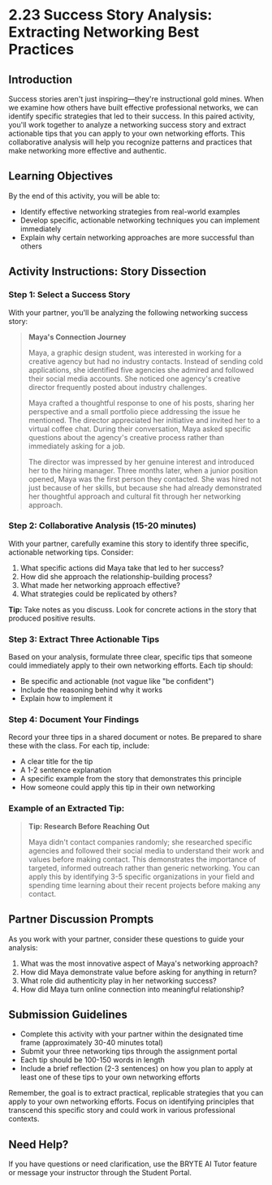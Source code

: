# 2.23 Success Story Analysis: Extracting Networking Best Practices

## Introduction

Success stories aren't just inspiring—they're instructional gold mines. When we examine how others have built effective professional networks, we can identify specific strategies that led to their success. In this paired activity, you'll work together to analyze a networking success story and extract actionable tips that you can apply to your own networking efforts. This collaborative analysis will help you recognize patterns and practices that make networking more effective and authentic.

## Learning Objectives
By the end of this activity, you will be able to:
- Identify effective networking strategies from real-world examples
- Develop specific, actionable networking techniques you can implement immediately
- Explain why certain networking approaches are more successful than others

## Activity Instructions: Story Dissection

### Step 1: Select a Success Story
With your partner, you'll be analyzing the following networking success story:

> **Maya's Connection Journey**
> 
> Maya, a graphic design student, was interested in working for a creative agency but had no industry contacts. Instead of sending cold applications, she identified five agencies she admired and followed their social media accounts. She noticed one agency's creative director frequently posted about industry challenges.
> 
> Maya crafted a thoughtful response to one of his posts, sharing her perspective and a small portfolio piece addressing the issue he mentioned. The director appreciated her initiative and invited her to a virtual coffee chat. During their conversation, Maya asked specific questions about the agency's creative process rather than immediately asking for a job.
> 
> The director was impressed by her genuine interest and introduced her to the hiring manager. Three months later, when a junior position opened, Maya was the first person they contacted. She was hired not just because of her skills, but because she had already demonstrated her thoughtful approach and cultural fit through her networking approach.

### Step 2: Collaborative Analysis (15-20 minutes)
With your partner, carefully examine this story to identify three specific, actionable networking tips. Consider:

1. What specific actions did Maya take that led to her success?
2. How did she approach the relationship-building process?
3. What made her networking approach effective?
4. What strategies could be replicated by others?

**Tip:** Take notes as you discuss. Look for concrete actions in the story that produced positive results.

### Step 3: Extract Three Actionable Tips
Based on your analysis, formulate three clear, specific tips that someone could immediately apply to their own networking efforts. Each tip should:
- Be specific and actionable (not vague like "be confident")
- Include the reasoning behind why it works
- Explain how to implement it

### Step 4: Document Your Findings
Record your three tips in a shared document or notes. Be prepared to share these with the class. For each tip, include:
- A clear title for the tip
- A 1-2 sentence explanation
- A specific example from the story that demonstrates this principle
- How someone could apply this tip in their own networking

### Example of an Extracted Tip:
> **Tip: Research Before Reaching Out**
> 
> Maya didn't contact companies randomly; she researched specific agencies and followed their social media to understand their work and values before making contact. This demonstrates the importance of targeted, informed outreach rather than generic networking. You can apply this by identifying 3-5 specific organizations in your field and spending time learning about their recent projects before making any contact.

## Partner Discussion Prompts

As you work with your partner, consider these questions to guide your analysis:

1. What was the most innovative aspect of Maya's networking approach?
2. How did Maya demonstrate value before asking for anything in return?
3. What role did authenticity play in her networking success?
4. How did Maya turn online connection into meaningful relationship?

## Submission Guidelines
- Complete this activity with your partner within the designated time frame (approximately 30-40 minutes total)
- Submit your three networking tips through the assignment portal
- Each tip should be 100-150 words in length
- Include a brief reflection (2-3 sentences) on how you plan to apply at least one of these tips to your own networking efforts

Remember, the goal is to extract practical, replicable strategies that you can apply to your own networking efforts. Focus on identifying principles that transcend this specific story and could work in various professional contexts.

## Need Help?
If you have questions or need clarification, use the BRYTE AI Tutor feature or message your instructor through the Student Portal.
